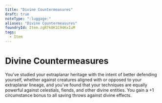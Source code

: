 ```yaml
---
title: "Divine Countermeasures"
draft: true
noteType: ":luggage:"
aliases: "Divine Countermeasures"
foundryId: Item.zgR7k0K1C94KxIuM
tags:
  - Item
---
```


# Divine Countermeasures

You've studied your extraplanar heritage with the intent of better defending yourself, whether against creatures aligned with or opposed to your extraplanar lineage, and you've found that your techniques are equally powerful against celestials, fiends, and other divine entities. You gain a +1 circumstance bonus to all saving throws against divine effects.
